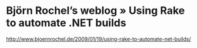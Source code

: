 <!--
id: 219576454
link: http://kevinisom.info/post/219576454/bjorn-rochels-weblog-using-rake-to-automate-net
slug: bjorn-rochels-weblog-using-rake-to-automate-net
date: Thu Oct 22 2009 15:00:36 GMT+1300 (NZDT)
raw: {"blog_name":"kevinisom","id":219576454,"post_url":"http://kevinisom.info/post/219576454/bjorn-rochels-weblog-using-rake-to-automate-net","slug":"bjorn-rochels-weblog-using-rake-to-automate-net","type":"link","date":"2009-10-22 02:00:36 GMT","timestamp":1256176836,"state":"published","format":"html","reblog_key":"AjPcado0","tags":[],"short_url":"http://tmblr.co/Zw68YyD5dY6","highlighted":[],"feed_item":"http://www.bjoernrochel.de/2009/01/19/using-rake-to-automate-net-builds/","from_feed_id":"650234","note_count":0,"title":"Björn Rochel’s weblog » Using Rake to automate .NET builds","url":"http://www.bjoernrochel.de/2009/01/19/using-rake-to-automate-net-builds/","description":""}
publish: 2009-10-022
tags: 
title: Björn Rochel’s weblog » Using Rake to automate .NET builds
-->


Björn Rochel’s weblog » Using Rake to automate .NET builds
==========================================================

<http://www.bjoernrochel.de/2009/01/19/using-rake-to-automate-net-builds/>


